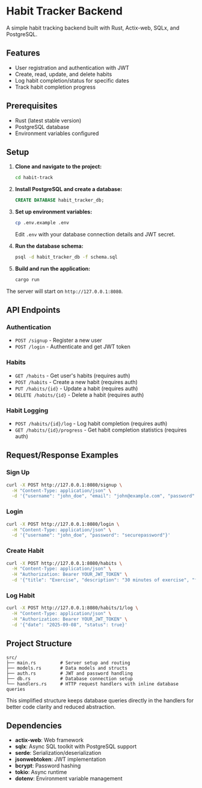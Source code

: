# Habit Tracker Backend

A simple habit tracking backend built with Rust, Actix-web, SQLx, and PostgreSQL.

## Features

- User registration and authentication with JWT
- Create, read, update, and delete habits
- Log habit completion/status for specific dates
- Track habit completion progress

## Prerequisites

- Rust (latest stable version)
- PostgreSQL database
- Environment variables configured

## Setup

1. **Clone and navigate to the project:**
   ```bash
   cd habit-track
   ```

2. **Install PostgreSQL and create a database:**
   ```sql
   CREATE DATABASE habit_tracker_db;
   ```

3. **Set up environment variables:**
   ```bash
   cp .env.example .env
   ```
   Edit `.env` with your database connection details and JWT secret.

4. **Run the database schema:**
   ```bash
   psql -d habit_tracker_db -f schema.sql
   ```

5. **Build and run the application:**
   ```bash
   cargo run
   ```

The server will start on `http://127.0.0.1:8080`.

## API Endpoints

### Authentication
- `POST /signup` - Register a new user
- `POST /login` - Authenticate and get JWT token

### Habits
- `GET /habits` - Get user's habits (requires auth)
- `POST /habits` - Create a new habit (requires auth)
- `PUT /habits/{id}` - Update a habit (requires auth)
- `DELETE /habits/{id}` - Delete a habit (requires auth)

### Habit Logging
- `POST /habits/{id}/log` - Log habit completion (requires auth)
- `GET /habits/{id}/progress` - Get habit completion statistics (requires auth)

## Request/Response Examples

### Sign Up
```bash
curl -X POST http://127.0.0.1:8080/signup \
  -H "Content-Type: application/json" \
  -d '{"username": "john_doe", "email": "john@example.com", "password": "securepassword"}'
```

### Login
```bash
curl -X POST http://127.0.0.1:8080/login \
  -H "Content-Type: application/json" \
  -d '{"username": "john_doe", "password": "securepassword"}'
```

### Create Habit
```bash
curl -X POST http://127.0.0.1:8080/habits \
  -H "Content-Type: application/json" \
  -H "Authorization: Bearer YOUR_JWT_TOKEN" \
  -d '{"title": "Exercise", "description": "30 minutes of exercise", "frequency": "daily"}'
```

### Log Habit
```bash
curl -X POST http://127.0.0.1:8080/habits/1/log \
  -H "Content-Type: application/json" \
  -H "Authorization: Bearer YOUR_JWT_TOKEN" \
  -d '{"date": "2025-09-08", "status": true}'
```

## Project Structure

```
src/
├── main.rs         # Server setup and routing
├── models.rs       # Data models and structs
├── auth.rs         # JWT and password handling
├── db.rs           # Database connection setup
└── handlers.rs     # HTTP request handlers with inline database queries
```

This simplified structure keeps database queries directly in the handlers for better code clarity and reduced abstraction.

## Dependencies

- **actix-web**: Web framework
- **sqlx**: Async SQL toolkit with PostgreSQL support
- **serde**: Serialization/deserialization
- **jsonwebtoken**: JWT implementation
- **bcrypt**: Password hashing
- **tokio**: Async runtime
- **dotenv**: Environment variable management

